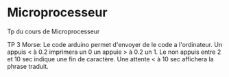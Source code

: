 # Microprocesseur
Tp du cours de Microprocesseur 

TP 3 Morse: Le code arduino permet d'envoyer de le code a l'ordinateur.
Un appuis < à 0.2 imprimera un 0 un appuie > à 0.2 un 1.
Le non appuis entre 2 et 10 sec indique une fin de caractère.
Une attente < à 10 sec affichera la phrase traduit.
